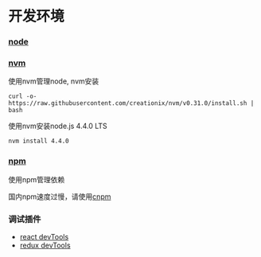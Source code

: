 # 开发环境

### [node](https://nodejs.org/en/)

### [nvm](https://github.com/creationix/nvm)
使用nvm管理node, nvm安装
```
curl -o- https://raw.githubusercontent.com/creationix/nvm/v0.31.0/install.sh | bash
```
使用nvm安装node.js 4.4.0 LTS
```
nvm install 4.4.0
```

### [npm](https://github.com/npm/npm)
使用npm管理依赖

国内npm速度过慢，请使用[cnpm](http://npm.taobao.org/)

### 调试插件
* [react devTools](https://chrome.google.com/webstore/detail/react-developer-tools/fmkadmapgofadopljbjfkapdkoienihi)
* [redux devTools](https://chrome.google.com/webstore/detail/redux-devtools/lmhkpmbekcpmknklioeibfkpmmfibljd)